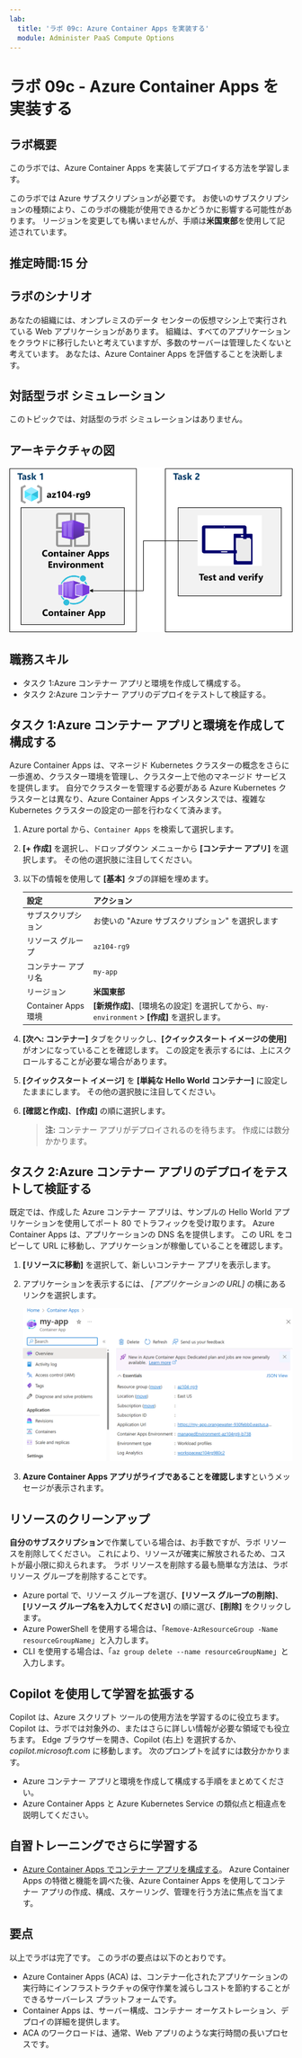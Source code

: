 ```yaml
---
lab:
  title: 'ラボ 09c: Azure Container Apps を実装する'
  module: Administer PaaS Compute Options
---
```


# ラボ 09c - Azure Container Apps を実装する

## ラボ概要

このラボでは、Azure Container Apps を実装してデプロイする方法を学習します。

このラボでは Azure サブスクリプションが必要です。 お使いのサブスクリプションの種類により、このラボの機能が使用できるかどうかに影響する可能性があります。 リージョンを変更しても構いませんが、手順は**米国東部**を使用して記述されています。

## 推定時間:15 分

## ラボのシナリオ

あなたの組織には、オンプレミスのデータ センターの仮想マシン上で実行されている Web アプリケーションがあります。 組織は、すべてのアプリケーションをクラウドに移行したいと考えていますが、多数のサーバーは管理したくないと考えています。 あなたは、Azure Container Apps を評価することを決断します。

## 対話型ラボ シミュレーション

このトピックでは、対話型のラボ シミュレーションはありません。 

## アーキテクチャの図

![タスクの図。](../media/az104-lab09b-aca-architecture.png)

## 職務スキル

- タスク 1:Azure コンテナー アプリと環境を作成して構成する。
- タスク 2:Azure コンテナー アプリのデプロイをテストして検証する。

## タスク 1:Azure コンテナー アプリと環境を作成して構成する

Azure Container Apps は、マネージド Kubernetes クラスターの概念をさらに一歩進め、クラスター環境を管理し、クラスター上で他のマネージド サービスを提供します。 自分でクラスターを管理する必要がある Azure Kubernetes クラスターとは異なり、Azure Container Apps インスタンスでは、複雑な Kubernetes クラスターの設定の一部を行わなくて済みます。

1. Azure portal から、`Container Apps` を検索して選択します。

1. **[+ 作成]** を選択し、ドロップダウン メニューから **[コンテナー アプリ]** を選択します。 その他の選択肢に注目してください。 

1. 以下の情報を使用して **[基本]** タブの詳細を埋めます。

    | 設定 | アクション |
    |---|---|
    | サブスクリプション | お使いの "Azure サブスクリプション" を選択します |
    | リソース グループ | `az104-rg9` |
    | コンテナー アプリ名 |  `my-app` |
    | リージョン    | **米国東部**|
    | Container Apps 環境 | **[新規作成]**、[環境名の設定] を選択してから、`my-environment` > **[作成]** を選択します。 |

1. **[次へ: コンテナー]** タブをクリックし、**[クイックスタート イメージの使用]** がオンになっていることを確認します。 この設定を表示するには、上にスクロールすることが必要な場合があります。 

1. **[クイックスタート イメージ]** を **[単純な Hello World コンテナー]** に設定したままにします。 その他の選択肢に注目してください。 

1. **[確認と作成]**、**[作成]** の順に選択します。

    >**注:**  コンテナー アプリがデプロイされるのを待ちます。 作成には数分かかります。 
 
## タスク 2:Azure コンテナー アプリのデプロイをテストして検証する

既定では、作成した Azure コンテナー アプリは、サンプルの Hello World アプリケーションを使用してポート 80 でトラフィックを受け取ります。 Azure Container Apps は、アプリケーションの DNS 名を提供します。 この URL をコピーして URL に移動し、アプリケーションが稼働していることを確認します。

1. **[リソースに移動]** を選択して、新しいコンテナー アプリを表示します。

1. アプリケーションを表示するには、 *[アプリケーションの URL]* の横にあるリンクを選択します。

    ![ポータルの ACA の概要ページのスクリーンショット。](../media/az104-lab09b-aca-overview.png)

1. **Azure Container Apps アプリがライブであることを確認します**というメッセージが表示されます。
   
## リソースのクリーンアップ

**自分のサブスクリプション**で作業している場合は、お手数ですが、ラボ リソースを削除してください。 これにより、リソースが確実に解放されるため、コストが最小限に抑えられます。 ラボ リソースを削除する最も簡単な方法は、ラボ リソース グループを削除することです。 

+ Azure portal で、リソース グループを選び、**[リソース グループの削除]**、**[リソース グループ名を入力してください]** の順に選び、**[削除]** をクリックします。
+ Azure PowerShell を使用する場合は、「`Remove-AzResourceGroup -Name resourceGroupName`」と入力します。
+ CLI を使用する場合は、「`az group delete --name resourceGroupName`」と入力します。

## Copilot を使用して学習を拡張する
Copilot は、Azure スクリプト ツールの使用方法を学習するのに役立ちます。 Copilot は、ラボでは対象外の、またはさらに詳しい情報が必要な領域でも役立ちます。 Edge ブラウザーを開き、Copilot (右上) を選択するか、*copilot.microsoft.com* に移動します。 次のプロンプトを試すには数分かかります。

+ Azure コンテナー アプリと環境を作成して構成する手順をまとめてください。
+ Azure Container Apps と Azure Kubernetes Service の類似点と相違点を説明してください。

## 自習トレーニングでさらに学習する

+ [Azure Container Apps でコンテナー アプリを構成する](https://learn.microsoft.com/training/modules/configure-container-app-azure-container-apps/)。 Azure Container Apps の特徴と機能を調べた後、Azure Container Apps を使用してコンテナー アプリの作成、構成、スケーリング、管理を行う方法に焦点を当てます。


## 要点

以上でラボは完了です。 このラボの要点は以下のとおりです。 

+ Azure Container Apps (ACA) は、コンテナー化されたアプリケーションの実行時にインフラストラクチャの保守作業を減らしコストを節約することができるサーバーレス プラットフォームです。
+ Container Apps は、サーバー構成、コンテナー オーケストレーション、デプロイの詳細を提供します。 
+ ACA のワークロードは、通常、Web アプリのような実行時間の長いプロセスです。

     
